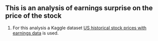 ## This is an analysis of earnings surprise on the price of the stock
1. For this analysis a Kaggle dataset [US historical stock prices with earnings data](https://www.kaggle.com/tsaustin/us-historical-stock-prices-with-earnings-data) is used.
